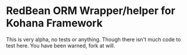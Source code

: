 # RedBean ORM Wrapper/helper for Kohana Framework

This is very alpha, no tests or anything. Though there isn't much code to test here. You have been warned, fork at will.

